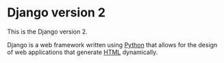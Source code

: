 # Django version 2

This is the Django version 2.

Django is a web framework written using [Python](/wiki/Python) that allows for the design of web applications that generate [HTML](/wiki/HTML) dynamically.
